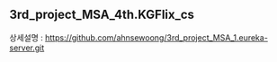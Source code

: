 ## 3rd_project_MSA_4th.KGFlix_cs

상세설명 : https://github.com/ahnsewoong/3rd_project_MSA_1.eureka-server.git
